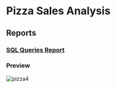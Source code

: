 # Pizza Sales Analysis

## Reports
### [SQL Queries Report](https://github.com/tushar2704/Pizza-Sales-Analysis/blob/main/reports/query_report.pdf)

### Preview

![pizza4](https://github.com/tushar2704/Pizza-Sales-Analysis/assets/66141195/64e1be51-11d3-4579-b2ae-9f12d7624fa1)
